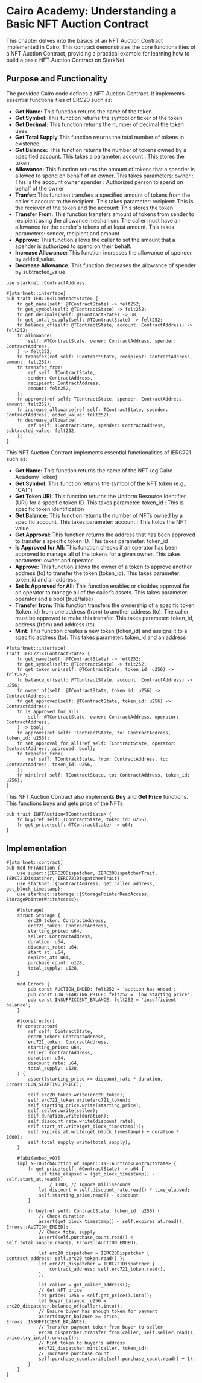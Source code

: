 # Cairo Academy: Understanding a Basic NFT Auction Contract

This chapter delves into the basics of an NFT Auction Contract implemented in Cairo. This contract demonstrates the core functionalities of a NFT Auction Contract, providing a practical example for learning how to build a basic NFT Auction Contract on StarkNet. 

## Purpose and Functionality

The provided Cairo code defines a NFT Auction Contract. It implements essential functionalities of ERC20 such as:

- **Get Name:** This function returns the name of the token
- **Get Symbol:** This function returns the symbol or ticker of the token 
- **Get Decimal:** This function returns the number of decimal the token uses 
- **Get Total Supply** This function returns the total number of tokens in existence 
- **Get Balance:** This function returns the number of tokens owned by a specified account. This takes a parameter: account : This stores the token
- **Allowance:** This function returns the amount of tokens that a spender is allowed to spend on behalf of an owner. This takes parameters: owner : This is the account owner
spender : Authorized person to spend on behalf of the owner
- **Tranfer:** This function transfers a specified amount of tokens from the caller's account to the recipient. This takes parameter: recipient: This is the reciever of the token and the account: This stores the token
- **Transfer From:** This function transfers amount of tokens from sender to recipient using the allowance mechanism. The caller must have an allowance for the sender's tokens of at least amount. This takes parameters: sender, recipient and amount
- **Approve:** This function allows the caller to set the amount that a spender is authorized to spend on their behalf.
- **Increase Allowance:** This function increases the allowance of spender by added_value.
- **Decrease Allowance:** This function decreases the allowance of spender by subtracted_value

```
use starknet::ContractAddress;
```

```
#[starknet::interface]
pub trait IERC20<TContractState> {
    fn get_name(self: @TContractState) -> felt252;
    fn get_symbol(self: @TContractState) -> felt252;
    fn get_decimals(self: @TContractState) -> u8;
    fn get_total_supply(self: @TContractState) -> felt252;
    fn balance_of(self: @TContractState, account: ContractAddress) -> felt252;
    fn allowance(
        self: @TContractState, owner: ContractAddress, spender: ContractAddress,
    ) -> felt252;
    fn transfer(ref self: TContractState, recipient: ContractAddress, amount: felt252);
    fn transfer_from(
        ref self: TContractState,
        sender: ContractAddress,
        recipient: ContractAddress,
        amount: felt252,
    );
    fn approve(ref self: TContractState, spender: ContractAddress, amount: felt252);
    fn increase_allowance(ref self: TContractState, spender: ContractAddress, added_value: felt252);
    fn decrease_allowance(
        ref self: TContractState, spender: ContractAddress, subtracted_value: felt252,
    );
}
```
This NFT Auction Contract implements essential functionalities of IERC721 such as:

- **Get Name:** This function returns the name of the NFT (eg Cairo Academy Token)
- **Get Symbol:** This function returns the symbol of the NFT token (e.g., "CAT")
- **Get Token URI:** This function returns the Uniform Resource Identifier (URI) for a specific token ID. This takes parameter:
token_id : This is specific token identification
- **Get Balance:** This function returns the number of NFTs owned by a specific account. This takes parameter:
account : This holds the NFT value
- **Get Approval:** This function returns the address that has been approved to transfer a specific token ID. This takes parameter:
token_id
- **Is Approved for All:** This function checks if an operator has been approved to manage all of the tokens for a given owner. This takes parameter: owner and operator
- **Approve:** This function allows the owner of a token to approve another address (to) to transfer the token (token_id). This takes parameter: token_id and an address
- **Set Is Approved for All:** This function enables or disables approval for an operator to manage all of the caller’s assets. This takes parameter: operator and a bool (true/false)
- **Transfer from:** This function transfers the ownership of a specific token (token_id) from one address (from) to another address (to). The caller must be approved to make this transfer. This takes parameter: token_id, address (from) and address (to)
- **Mint:** This function creates a new token (token_id) and assigns it to a specific address (to). This takes parameter: token_id and an address

```
#[starknet::interface]
trait IERC721<TContractState> {
    fn get_name(self: @TContractState) -> felt252;
    fn get_symbol(self: @TContractState) -> felt252;
    fn get_token_uri(self: @TContractState, token_id: u256) -> felt252;
    fn balance_of(self: @TContractState, account: ContractAddress) -> u256;
    fn owner_of(self: @TContractState, token_id: u256) -> ContractAddress;
    fn get_approved(self: @TContractState, token_id: u256) -> ContractAddress;
    fn is_approved_for_all(
        self: @TContractState, owner: ContractAddress, operator: ContractAddress,
    ) -> bool;
    fn approve(ref self: TContractState, to: ContractAddress, token_id: u256);
    fn set_approval_for_all(ref self: TContractState, operator: ContractAddress, approved: bool);
    fn transfer_from(
        ref self: TContractState, from: ContractAddress, to: ContractAddress, token_id: u256,
    );
    fn mint(ref self: TContractState, to: ContractAddress, token_id: u256);
}
```
This NFT Auction Contract also implements **Buy** and **Get Price** functions. This functions buys and gets price of the NFTs

```
pub trait INFTAuction<TContractState> {
    fn buy(ref self: TContractState, token_id: u256);
    fn get_price(self: @TContractState) -> u64;
}
```
## Implementation

```
#[starknet::contract]
pub mod NFTAuction {
    use super::{IERC20Dispatcher, IERC20DispatcherTrait, IERC721Dispatcher, IERC721DispatcherTrait};
    use starknet::{ContractAddress, get_caller_address, get_block_timestamp};
    use starknet::storage::{StoragePointerReadAccess, StoragePointerWriteAccess};
 
    #[storage]
    struct Storage {
        erc20_token: ContractAddress,
        erc721_token: ContractAddress,
        starting_price: u64,
        seller: ContractAddress,
        duration: u64,
        discount_rate: u64,
        start_at: u64,
        expires_at: u64,
        purchase_count: u128,
        total_supply: u128,
    }
 
    mod Errors {
        pub const AUCTION_ENDED: felt252 = 'auction has ended';
        pub const LOW_STARTING_PRICE: felt252 = 'low starting price';
        pub const INSUFFICIENT_BALANCE: felt252 = 'insufficient balance';
    }
 
    #[constructor]
    fn constructor(
        ref self: ContractState,
        erc20_token: ContractAddress,
        erc721_token: ContractAddress,
        starting_price: u64,
        seller: ContractAddress,
        duration: u64,
        discount_rate: u64,
        total_supply: u128,
    ) {
        assert(starting_price >= discount_rate * duration, Errors::LOW_STARTING_PRICE);
 
        self.erc20_token.write(erc20_token);
        self.erc721_token.write(erc721_token);
        self.starting_price.write(starting_price);
        self.seller.write(seller);
        self.duration.write(duration);
        self.discount_rate.write(discount_rate);
        self.start_at.write(get_block_timestamp());
        self.expires_at.write(get_block_timestamp() + duration * 1000);
        self.total_supply.write(total_supply);
    }
 
    #[abi(embed_v0)]
    impl NFTDutchAuction of super::INFTAuction<ContractState> {
        fn get_price(self: @ContractState) -> u64 {
            let time_elapsed = (get_block_timestamp() - self.start_at.read())
                / 1000; // Ignore milliseconds
            let discount = self.discount_rate.read() * time_elapsed;
            self.starting_price.read() - discount
        }
 
        fn buy(ref self: ContractState, token_id: u256) {
            // Check duration
            assert(get_block_timestamp() < self.expires_at.read(), Errors::AUCTION_ENDED);
            // Check total supply
            assert(self.purchase_count.read() < self.total_supply.read(), Errors::AUCTION_ENDED);
 
            let erc20_dispatcher = IERC20Dispatcher { contract_address: self.erc20_token.read() };
            let erc721_dispatcher = IERC721Dispatcher {
                contract_address: self.erc721_token.read(),
            };
 
            let caller = get_caller_address();
            // Get NFT price
            let price: u256 = self.get_price().into();
            let buyer_balance: u256 = erc20_dispatcher.balance_of(caller).into();
            // Ensure buyer has enough token for payment
            assert(buyer_balance >= price, Errors::INSUFFICIENT_BALANCE);
            // Transfer payment token from buyer to seller
            erc20_dispatcher.transfer_from(caller, self.seller.read(), price.try_into().unwrap());
            // Mint token to buyer's address
            erc721_dispatcher.mint(caller, token_id);
            // Increase purchase count
            self.purchase_count.write(self.purchase_count.read() + 1);
        }
    }
}
```